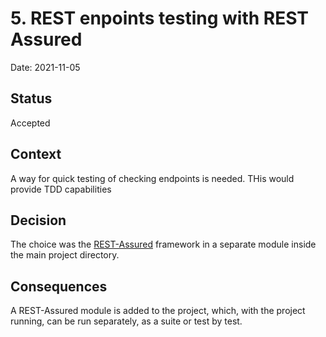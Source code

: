 # 5. REST enpoints testing with REST Assured

Date: 2021-11-05

## Status

Accepted

## Context

A way for quick testing of checking endpoints is needed. THis would provide TDD capabilities

## Decision

The choice was the [REST-Assured](https://rest-assured.io/) framework in a separate module inside the main project
directory.

## Consequences

A REST-Assured module is added to the project, which, with the project running, can be run separately, as a suite or
test by test.
